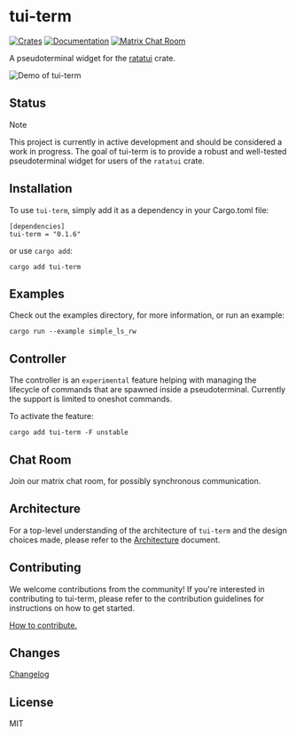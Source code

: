 # tui-term
[![Crates](https://img.shields.io/crates/v/tui-term?style=flat-square)](https://crates.io/crates/tui-term)
[![Documentation](https://img.shields.io/badge/tui_term-documentation-fc0060?style=flat-square)](https://docs.rs/tui-term)
[![Matrix Chat Room](https://img.shields.io/badge/chat-on%20matrix-1d7e64?logo=matrix&style=flat-square)](https://matrix.to/#/#tui-term-main:matrix.org)

A pseudoterminal widget for the  [ratatui](https://github.com/tui-rs-revival/ratatui) crate.

![Demo of tui-term](https://vhs.charm.sh/vhs-4zK1zlTOSueAmlOkZlssBr.gif)

## Status

> [!NOTE]
> This project is currently in active development and should be considered a work in progress.
> The goal of tui-term is to provide a robust and well-tested pseudoterminal widget for users of the `ratatui` crate.

## Installation

To use `tui-term`, simply add it as a dependency in your Cargo.toml file:

```
[dependencies]
tui-term = "0.1.6"
```
or use `cargo add`:
```
cargo add tui-term
```

## Examples

Check out the examples directory, for more information, or run an example:
```
cargo run --example simple_ls_rw
```


## Controller

The controller is an `experimental` feature helping with managing the lifecycle of commands that are spawned inside a pseudoterminal.
Currently the support is limited to oneshot commands.

To activate the feature:
```
cargo add tui-term -F unstable

```

## Chat Room
Join our matrix chat room, for possibly synchronous communication.

## Architecture

For a top-level understanding of the architecture of `tui-term` and the design choices made, please refer to the [Architecture](docs/ARCHITECTURE.md) document.

## Contributing
We welcome contributions from the community! If you're interested in contributing to tui-term, please refer to the contribution guidelines for instructions on how to get started.

[How to contribute.](./docs/CONTRIBUTING.md)

## Changes
[Changelog](./CHANGELOG.md)

## License
MIT
